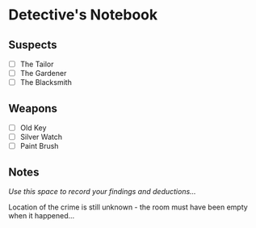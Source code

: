 # Detective's Notebook

## Suspects
- [ ] The Tailor
- [ ] The Gardener
- [ ] The Blacksmith

## Weapons
- [ ] Old Key
- [ ] Silver Watch
- [ ] Paint Brush

## Notes
*Use this space to record your findings and deductions...*

Location of the crime is still unknown - the room must have been empty when it happened...
